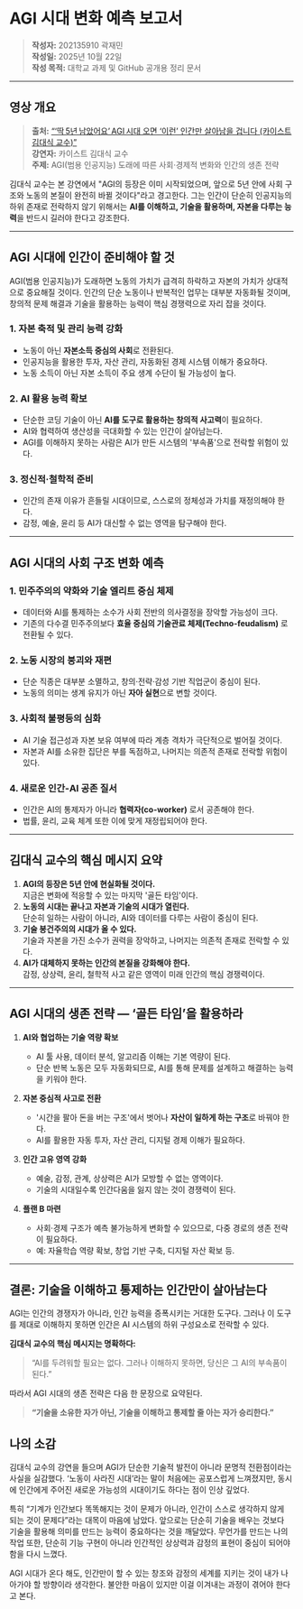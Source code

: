 # AGI 시대 변화 예측 보고서

> **작성자:** 202135910 곽재민  
> **작성일:** 2025년 10월 22일  
> **작성 목적:** 대학교 과제 및 GitHub 공개용 정리 문서  

---

##  영상 개요

> **출처:** [“‘딱 5년 남았어요’ AGI 시대 오면 ‘이런’ 인간만 살아남을 겁니다 (카이스트 김대식 교수)”](https://www.youtube.com/watch?v=89rQSoPFd7M)  
> **강연자:** 카이스트 김대식 교수  
> **주제:** AGI(범용 인공지능) 도래에 따른 사회·경제적 변화와 인간의 생존 전략  

김대식 교수는 본 강연에서 "AGI의 등장은 이미 시작되었으며, 앞으로 5년 안에 사회 구조와 노동의 본질이 완전히 바뀔 것이다"라고 경고한다. 그는 인간이 단순히 인공지능의 하위 존재로 전락하지 않기 위해서는 **AI를 이해하고, 기술을 활용하며, 자본을 다루는 능력**을 반드시 길러야 한다고 강조한다.

---

##  AGI 시대에 인간이 준비해야 할 것

AGI(범용 인공지능)가 도래하면 노동의 가치가 급격히 하락하고 자본의 가치가 상대적으로 중요해질 것이다. 인간의 단순 노동이나 반복적인 업무는 대부분 자동화될 것이며, 창의적 문제 해결과 기술을 활용하는 능력이 핵심 경쟁력으로 자리 잡을 것이다.

### 1. 자본 축적 및 관리 능력 강화
- 노동이 아닌 **자본소득 중심의 사회**로 전환된다. 
- 인공지능을 활용한 투자, 자산 관리, 자동화된 경제 시스템 이해가 중요하다.  
- 노동 소득이 아닌 자본 소득이 주요 생계 수단이 될 가능성이 높다.

### 2. AI 활용 능력 확보
- 단순한 코딩 기술이 아닌 **AI를 도구로 활용하는 창의적 사고력**이 필요하다.  
- AI와 협력하여 생산성을 극대화할 수 있는 인간이 살아남는다.  
- AGI를 이해하지 못하는 사람은 AI가 만든 시스템의 '부속품'으로 전락할 위험이 있다.

### 3. 정신적·철학적 준비
- 인간의 존재 이유가 흔들릴 시대이므로, 스스로의 정체성과 가치를 재정의해야 한다.  
- 감정, 예술, 윤리 등 AI가 대신할 수 없는 영역을 탐구해야 한다.  

---

##  AGI 시대의 사회 구조 변화 예측

### 1. 민주주의의 약화와 기술 엘리트 중심 체제
- 데이터와 AI를 통제하는 소수가 사회 전반의 의사결정을 장악할 가능성이 크다.  
- 기존의 다수결 민주주의보다 **효율 중심의 기술관료 체제(Techno-feudalism)** 로 전환될 수 있다.

### 2. 노동 시장의 붕괴와 재편
- 단순 직종은 대부분 소멸하고, 창의·전략·감성 기반 직업군이 중심이 된다.  
- 노동의 의미는 생계 유지가 아닌 **자아 실현**으로 변할 것이다.

### 3. 사회적 불평등의 심화
- AI 기술 접근성과 자본 보유 여부에 따라 계층 격차가 극단적으로 벌어질 것이다.  
- 자본과 AI를 소유한 집단은 부를 독점하고, 나머지는 의존적 존재로 전락할 위험이 있다.

### 4. 새로운 인간-AI 공존 질서
- 인간은 AI의 통제자가 아니라 **협력자(co-worker)** 로서 공존해야 한다.  
- 법률, 윤리, 교육 체계 또한 이에 맞게 재정립되어야 한다.

---

##  김대식 교수의 핵심 메시지 요약

1. **AGI의 등장은 5년 안에 현실화될 것이다.**  
   지금은 변화에 적응할 수 있는 마지막 '골든 타임'이다.
2. **노동의 시대는 끝나고 자본과 기술의 시대가 열린다.**  
   단순히 일하는 사람이 아니라, AI와 데이터를 다루는 사람이 중심이 된다.
3. **기술 봉건주의의 시대가 올 수 있다.**  
   기술과 자본을 가진 소수가 권력을 장악하고, 나머지는 의존적 존재로 전락할 수 있다.
4. **AI가 대체하지 못하는 인간의 본질을 강화해야 한다.**  
   감정, 상상력, 윤리, 철학적 사고 같은 영역이 미래 인간의 핵심 경쟁력이다.

---

##  AGI 시대의 생존 전략 — ‘골든 타임’을 활용하라

1. **AI와 협업하는 기술 역량 확보**  
   - AI 툴 사용, 데이터 분석, 알고리즘 이해는 기본 역량이 된다.  
   - 단순 반복 노동은 모두 자동화되므로, AI를 통해 문제를 설계하고 해결하는 능력을 키워야 한다.

2. **자본 중심적 사고로 전환**  
   - '시간을 팔아 돈을 버는 구조'에서 벗어나 **자산이 일하게 하는 구조**로 바꿔야 한다.  
   - AI를 활용한 자동 투자, 자산 관리, 디지털 경제 이해가 필요하다.

3. **인간 고유 영역 강화**  
   - 예술, 감정, 관계, 상상력은 AI가 모방할 수 없는 영역이다.  
   - 기술의 시대일수록 인간다움을 잃지 않는 것이 경쟁력이 된다.

4. **플랜 B 마련**  
   - 사회·경제 구조가 예측 불가능하게 변화할 수 있으므로, 다중 경로의 생존 전략이 필요하다.  
   - 예: 자율학습 역량 확보, 창업 기반 구축, 디지털 자산 확보 등.

---

##  결론: 기술을 이해하고 통제하는 인간만이 살아남는다

AGI는 인간의 경쟁자가 아니라, 인간 능력을 증폭시키는 거대한 도구다. 그러나 이 도구를 제대로 이해하지 못하면 인간은 AI 시스템의 하위 구성요소로 전락할 수 있다. 

**김대식 교수의 핵심 메시지는 명확하다:**

> “AI를 두려워할 필요는 없다. 그러나 이해하지 못하면, 당신은 그 AI의 부속품이 된다.”

따라서 AGI 시대의 생존 전략은 다음 한 문장으로 요약된다.

> **“기술을 소유한 자가 아닌, 기술을 이해하고 통제할 줄 아는 자가 승리한다.”**

## 나의 소감

김대식 교수의 강연을 들으며 AGI가 단순한 기술적 발전이 아니라 문명적 전환점이라는 사실을 실감했다. ‘노동이 사라진 시대’라는 말이 처음에는 공포스럽게 느껴졌지만, 동시에 인간에게 주어진 새로운 가능성의 시대이기도 하다는 점이 인상 깊었다.

특히 “기계가 인간보다 똑똑해지는 것이 문제가 아니라, 인간이 스스로 생각하지 않게 되는 것이 문제다”라는 대목이 마음에 남았다. 앞으로는 단순히 기술을 배우는 것보다 기술을 활용해 의미를 만드는 능력이 중요하다는 것을 깨달았다. 무언가를 만드는 나의 작업 또한, 단순히 기능 구현이 아니라 인간적인 상상력과 감정의 표현이 중심이 되어야 함을 다시 느꼈다.

AGI 시대가 온다 해도, 인간만이 할 수 있는 창조와 감정의 세계를 지키는 것이 내가 나아가야 할 방향이라 생각한다. 불안한 마음이 있지만 이걸 이겨내는 과정이 겪어야 한다고 본다.
